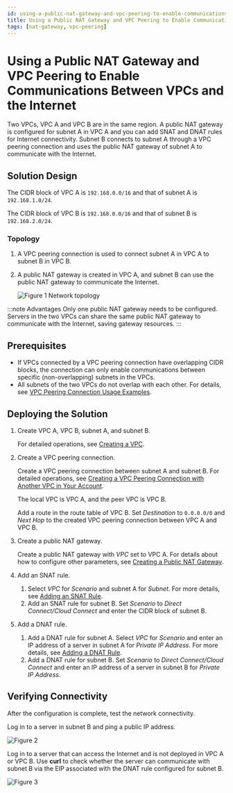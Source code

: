 ```yaml
---
id: using-a-public-nat-gateway-and-vpc-peering-to-enable-communications-between-vpcs-and-the-internet
title: Using a Public NAT Gateway and VPC Peering to Enable Communications Between VPCs and the Internet
tags: [nat-gateway, vpc-peering]
---
```


# Using a Public NAT Gateway and VPC Peering to Enable Communications Between VPCs and the Internet

Two VPCs, VPC A and VPC B are in the same region. A public NAT gateway is configured for subnet A in VPC A and you can add SNAT and DNAT rules for Internet connectivity. Subnet B connects to subnet A through a VPC peering connection and uses the public NAT gateway of subnet A to communicate with the Internet.

## Solution Design

The CIDR block of VPC A is `192.168.0.0/16` and that of subnet A is `192.168.1.0/24`.

The CIDR block of VPC B is `192.168.0.0/16` and that of subnet B is `192.168.2.0/24`.

### Topology

1. A VPC peering connection is used to connect subnet A in VPC A to subnet B in VPC B.
2. A public NAT gateway is created in VPC A, and subnet B can use the public NAT gateway to communicate the Internet.

    ![**Figure 1** Network topology](/img/docs/best-practices/networking/nat-gateway/en-us_image_0000001089261095.png)

:::note Advantages
Only one public NAT gateway needs to be configured. Servers in the two VPCs can share the same public NAT gateway to communicate with the Internet, saving gateway resources.
:::

## Prerequisites

* If VPCs connected by a VPC peering connection have overlapping CIDR blocks, the connection can only enable communications between specific (non-overlapping) subnets in the VPCs.
* All subnets of the two VPCs do not overlap with each other. For details, see [VPC Peering Connection Usage Examples](https://docs.otc.t-systems.com/virtual-private-cloud/umn/vpc_peering_connection/vpc_peering_connection_usage_examples.html).

## Deploying the Solution

1. Create VPC A, VPC B, subnet A, and subnet B.

    For detailed operations, see [Creating a VPC](https://docs.otc.t-systems.com/virtual-private-cloud/umn/vpc_and_subnet/vpc/creating_a_vpc.html).

2. Create a VPC peering connection.

    Create a VPC peering connection between subnet A and subnet B. For detailed operations, see [Creating a VPC Peering Connection with Another VPC in Your Account](https://docs.otc.t-systems.com/virtual-private-cloud/umn/vpc_peering_connection/creating_a_vpc_peering_connection_with_another_vpc_in_your_account.html).

    The local VPC is VPC A, and the peer VPC is VPC B.

    Add a route in the route table of VPC B. Set *Destination* to `0.0.0.0/0` and *Next Hop* to the created VPC peering connection between VPC A and VPC B.

3. Create a public NAT gateway.

    Create a public NAT gateway with *VPC* set to VPC A. For details about how to configure other parameters, see [Creating a Public NAT Gateway](https://docs.otc.t-systems.com/nat-gateway/umn/managing_nat_gateways/creating_a_public_nat_gateway.html).

4. Add an SNAT rule.
    1. Select *VPC* for *Scenario* and subnet A for *Subnet*. For more details, see [Adding an SNAT Rule](https://docs.otc.t-systems.com/nat-gateway/umn/managing_snat_rules/adding_an_snat_rule.html).
    2. Add an SNAT rule for subnet B. Set *Scenario* to *Direct Connect/Cloud Connect* and enter the CIDR block of subnet B.
5. Add a DNAT rule.
    1. Add a DNAT rule for subnet A. Select *VPC* for *Scenario* and enter an IP address of a server in subnet A for *Private IP Address*. For more details, see [Adding a DNAT Rule](https://docs.otc.t-systems.com/nat-gateway/umn/managing_dnat_rules/adding_a_dnat_rule.html).
    2. Add a DNAT rule for subnet B. Set *Scenario* to *Direct Connect/Cloud Connect* and enter an IP address of a server in subnet B for *Private IP Address*.

## Verifying Connectivity

After the configuration is complete, test the network connectivity.

Log in to a server in subnet B and ping a public IP address.

![**Figure 2**](/img/docs/best-practices/networking/nat-gateway/en-us_image_0000001092787311.png)

Log in to a server that can access the Internet and is not deployed in VPC A or VPC B. Use **curl** to check whether the server can communicate with subnet B via the EIP associated with the DNAT rule configured for subnet B.

![**Figure 3**](/img/docs/best-practices/networking/nat-gateway/en-us_image_0000001093306041.png)